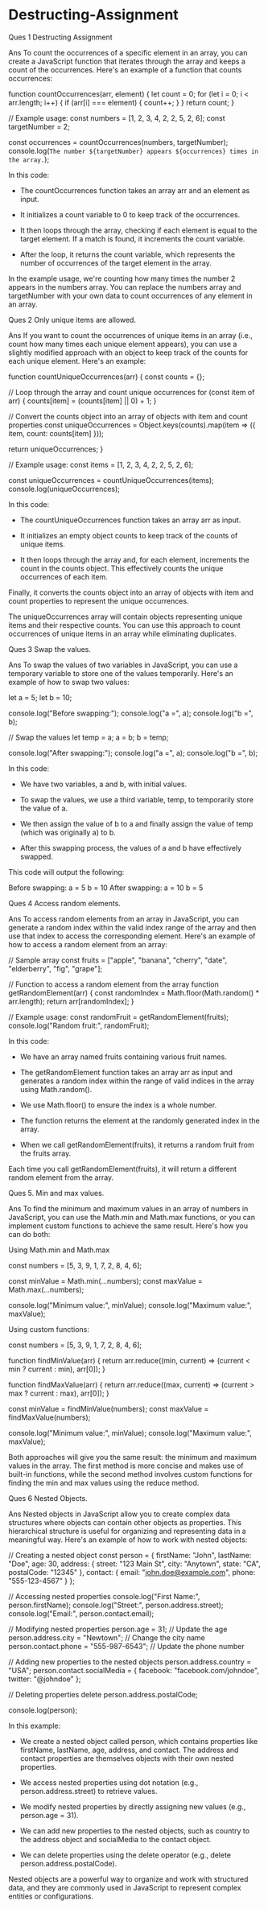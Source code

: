 # Destructing-Assignment


Ques 1  Destructing Assignment

Ans     To count the occurrences of a specific element in an array, you can create a JavaScript function that iterates through the array and keeps a count of the occurrences. Here's an example of a function that counts occurrences:

function countOccurrences(arr, element) {
  let count = 0;
  for (let i = 0; i < arr.length; i++) {
    if (arr[i] === element) {
      count++;
    }
  }
  return count;
}

// Example usage:
const numbers = [1, 2, 3, 4, 2, 2, 5, 2, 6];
const targetNumber = 2;

const occurrences = countOccurrences(numbers, targetNumber);
console.log(`The number ${targetNumber} appears ${occurrences} times in the array.`);


In this code:

* The countOccurrences function takes an array arr and an element as input.

* It initializes a count variable to 0 to keep track of the occurrences.

* It then loops through the array, checking if each element is equal to the target element. If a match is found, it increments the count variable.

* After the loop, it returns the count variable, which represents the number of occurrences of the target element in the array.

In the example usage, we're counting how many times the number 2 appears in the numbers array. You can replace the numbers array and targetNumber with your own data to count occurrences of any element in an array.


Ques 2   Only unique items are allowed.

Ans   If you want to count the occurrences of unique items in an array (i.e., count how many times each unique element appears), you can use a slightly modified approach with an object to keep track of the counts for each unique element. Here's an example:

function countUniqueOccurrences(arr) {
  const counts = {};

  // Loop through the array and count unique occurrences
  for (const item of arr) {
    counts[item] = (counts[item] || 0) + 1;
  }

  // Convert the counts object into an array of objects with item and count properties
  const uniqueOccurrences = Object.keys(counts).map(item => ({
    item,
    count: counts[item]
  }));

  return uniqueOccurrences;
}

// Example usage:
const items = [1, 2, 3, 4, 2, 2, 5, 2, 6];

const uniqueOccurrences = countUniqueOccurrences(items);
console.log(uniqueOccurrences);


In this code:

* The countUniqueOccurrences function takes an array arr as input.

* It initializes an empty object counts to keep track of the counts of unique items.

* It then loops through the array and, for each element, increments the count in the counts object. This effectively counts the unique occurrences of each item.

Finally, it converts the counts object into an array of objects with item and count properties to represent the unique occurrences.

The uniqueOccurrences array will contain objects representing unique items and their respective counts. You can use this approach to count occurrences of unique items in an array while eliminating duplicates.


Ques  3    Swap the values.

Ans     To swap the values of two variables in JavaScript, you can use a temporary variable to store one of the values temporarily. Here's an example of how to swap two values:

  let a = 5;
let b = 10;

console.log("Before swapping:");
console.log("a =", a);
console.log("b =", b);

// Swap the values
let temp = a;
a = b;
b = temp;

console.log("After swapping:");
console.log("a =", a);
console.log("b =", b);

In this code:

* We have two variables, a and b, with initial values.

* To swap the values, we use a third variable, temp, to temporarily store the value of a.

* We then assign the value of b to a and finally assign the value of temp (which was originally a) to b.

* After this swapping process, the values of a and b have effectively swapped.

This code will output the following:

Before swapping:
a = 5
b = 10
After swapping:
a = 10
b = 5


Ques 4   Access random elements.

Ans    To access random elements from an array in JavaScript, you can generate a random index within the valid index range of the array and then use that index to access the corresponding element. Here's an example of how to access a random element from an array:

// Sample array
const fruits = ["apple", "banana", "cherry", "date", "elderberry", "fig", "grape"];

// Function to access a random element from the array
function getRandomElement(arr) {
  const randomIndex = Math.floor(Math.random() * arr.length);
  return arr[randomIndex];
}

// Example usage:
const randomFruit = getRandomElement(fruits);
console.log("Random fruit:", randomFruit);


In this code:

* We have an array named fruits containing various fruit names.

* The getRandomElement function takes an array arr as input and generates a random index within the range of valid indices in the array using Math.random().

* We use Math.floor() to ensure the index is a whole number.

* The function returns the element at the randomly generated index in the array.

* When we call getRandomElement(fruits), it returns a random fruit from the fruits array.

Each time you call getRandomElement(fruits), it will return a different random element from the array.

Ques 5. Min and max values.

Ans    To find the minimum and maximum values in an array of numbers in JavaScript, you can use the Math.min and Math.max functions, or you can implement custom functions to achieve the same result. Here's how you can do both:

Using Math.min and Math.max

const numbers = [5, 3, 9, 1, 7, 2, 8, 4, 6];

const minValue = Math.min(...numbers);
const maxValue = Math.max(...numbers);

console.log("Minimum value:", minValue);
console.log("Maximum value:", maxValue);


Using custom functions:

const numbers = [5, 3, 9, 1, 7, 2, 8, 4, 6];

function findMinValue(arr) {
  return arr.reduce((min, current) => (current < min ? current : min), arr[0]);
}

function findMaxValue(arr) {
  return arr.reduce((max, current) => (current > max ? current : max), arr[0]);
}

const minValue = findMinValue(numbers);
const maxValue = findMaxValue(numbers);

console.log("Minimum value:", minValue);
console.log("Maximum value:", maxValue);


Both approaches will give you the same result: the minimum and maximum values in the array. The first method is more concise and makes use of built-in functions, while the second method involves custom functions for finding the min and max values using the reduce method.




Ques 6 Nested Objects.

Ans   Nested objects in JavaScript allow you to create complex data structures where objects can contain other objects as properties. This hierarchical structure is useful for organizing and representing data in a meaningful way. Here's an example of how to work with nested objects:

// Creating a nested object
const person = {
  firstName: "John",
  lastName: "Doe",
  age: 30,
  address: {
    street: "123 Main St",
    city: "Anytown",
    state: "CA",
    postalCode: "12345"
  },
  contact: {
    email: "john.doe@example.com",
    phone: "555-123-4567"
  }
};

// Accessing nested properties
console.log("First Name:", person.firstName);
console.log("Street:", person.address.street);
console.log("Email:", person.contact.email);

// Modifying nested properties
person.age = 31;  // Update the age
person.address.city = "Newtown";  // Change the city name
person.contact.phone = "555-987-6543";  // Update the phone number

// Adding new properties to the nested objects
person.address.country = "USA";
person.contact.socialMedia = {
  facebook: "facebook.com/johndoe",
  twitter: "@johndoe"
};

// Deleting properties
delete person.address.postalCode;

console.log(person);

In this example:

* We create a nested object called person, which contains properties like firstName, lastName, age, address, and contact. The address and contact properties are themselves objects with their own nested properties.

* We access nested properties using dot notation (e.g., person.address.street) to retrieve values.

* We modify nested properties by directly assigning new values (e.g., person.age = 31).

* We can add new properties to the nested objects, such as country to the address object and socialMedia to the contact object.

* We can delete properties using the delete operator (e.g., delete person.address.postalCode).

Nested objects are a powerful way to organize and work with structured data, and they are commonly used in JavaScript to represent complex entities or configurations.






